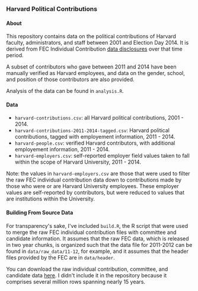 ### Harvard Political Contributions

#### About

This repository contains data on the political contributions of Harvard faculty, administrators, and staff between 2001 and Election Day 2014. It is derived from FEC Individual Contribution [data disclosures](http://www.fec.gov/finance/disclosure/ftpdet.shtml) over that time period. 

A subset of contributors who gave between 2011 and 2014 have been manually verified as Harvard employees, and data on the gender, school, and position of those contributors are also provided. 

Analysis of the data can be found in ```analysis.R```.

#### Data

* ```harvard-contributions.csv```: all Harvard political contributions, 2001 - 2014. 
* ```harvard-contributions-2011-2014-tagged.csv```: Harvard political contributions, tagged with employement information, 2011 - 2014. 
* ```harvard-people.csv```: verified Harvard contributors, with additional employement information, 2011 - 2014.  
* ```harvard-employers.csv```: self-reported employer field values taken to fall within the scope of Harvard University, 2011 - 2014. 

Note: the values in ```harvard-employers.csv``` are those that were used to filter the raw FEC individual contribution data down to contributions made by those who were or are Harvard University employees. These employer values are self-reported by contributors, but were reduced to values that are institutions within the University. 

#### Building From Source Data

For transparency's sake, I've included ```build.R```, the R script that were used to  merge the raw FEC individual contribution files with committee and candidate information. It assumes that the raw FEC data, which is released in two year chunks, is organized such that the data file for 2011-2012 can be found in ```data/raw_data/11-12```, for example, and it assumes that the header files provided by the FEC are in ```data/header```. 

You can download the raw individual contribution, committee, and candidate data [here](http://www.fec.gov/finance/disclosure/ftpdet.shtml). I didn't include it in the repository because it comprises several million rows spanning nearly 15 years.  
